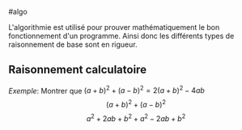 #algo

L'algorithmie est utilisé pour prouver mathématiquement le bon fonctionnement d'un programme.
Ainsi donc les différents types de raisonnement de base sont en rigueur.

## Raisonnement calculatoire
*Exemple*: Montrer que $(a+b)^2 + (a-b)^2 = 2(a+b)^2-4ab$
$$ (a+b)^2 + (a-b)^2 $$
$$a^2 + 2ab + b^2 + a^2 - 2ab + b^2$$